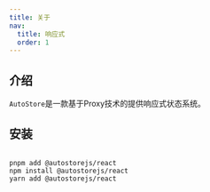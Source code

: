 ```yaml
---
title: 关于
nav: 
  title: 响应式
  order: 1
---
```


## 介绍

`AutoStore`是一款基于Proxy技术的提供响应式状态系统。
 


## 安装
 

```shell

pnpm add @autostorejs/react
npm install @autostorejs/react
yarn add @autostorejs/react

```
